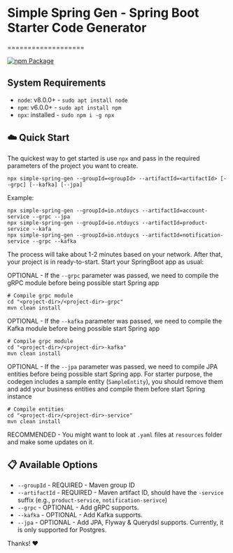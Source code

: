 # Simple Spring Gen - Spring Boot Starter Code Generator

===================

[![npm Package](https://img.shields.io/npm/v/simple-spring-gen.svg?style=flat-square)](https://www.npmjs.org/package/simple-spring-gen)

## System Requirements

- `node`: v8.0.0+ - `sudo apt install node`
- `npm`: v6.0.0+ - `sudo apt install npm`
- `npx`: installed - `sudo npm i -g npx`

## :cloud: Quick Start

The quickest way to get started is use `npx` and pass in the required parameters of the project you want to create.

```shell
npx simple-spring-gen --groupId=<groupId> --artifactId=<artifactId> [--grpc] [--kafka] [--jpa]
```

Example:

```shell
npx simple-spring-gen --groupId=io.ntduycs --artifactId=account-service --grpc --jpa
npx simple-spring-gen --groupId=io.ntduycs --artifactId=product-service --kafa
npx simple-spring-gen --groupId=io.ntduycs --artifactId=notification-service --grpc --kafka
```

The process will take about 1-2 minutes based on your network. After that, your project is in ready-to-start. Start your SpringBoot app as usual:

OPTIONAL - If the `--grpc` parameter was passed, we need to compile the gRPC module before being possible start Spring app

```shell
# Compile grpc module
cd "<project-dir>/<project-dir>-grpc"
mvn clean install
```

OPTIONAL - If the `--kafka` parameter was passed, we need to compile the Kafka module before being possible start Spring app

```shell
# Compile grpc module
cd "<project-dir>/<project-dir>-kafka"
mvn clean install
```

OPTIONAL - If the `--jpa` parameter was passed, we need to compile JPA entities before being possible start Spring app. For starter purpose, the codegen includes a sample entity (`SampleEntity`),
 you should remove them and add your business entities and compile them before start Spring instance

```shell
# Compile entities
cd "<project-dir>/<project-dir>-service"
mvn clean install
```

RECOMMENDED - You might want to look at `.yaml` files at `resources` folder and make some updates on it.

## :clipboard: Available Options

- `--groupId` - REQUIRED - Maven group ID
- `--artifactId` - REQUIRED - Maven artifact ID, should have the `-service` suffix (e.g., `product-service`, `notification-serivce`)
- `--grpc` - OPTIONAL - Add gRPC supports.
- `--kafka` - OPTIONAL - Add Kafka supports.
- `--jpa` - OPTIONAL - Add JPA, Flyway & Querydsl supports. Currently, it is only supported for Postgres.

Thanks! :heart: